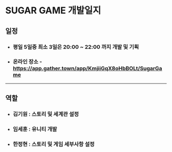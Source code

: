 # SUGAR GAME 개발일지
## 일정
* ### 평일 5일중 최소 3일은 20:00 ~ 22:00 까지 개발 및 기획
* ### 온라인 장소 - https://app.gather.town/app/KmjiiGqX8oHbBOLt/SugarGame
--------------------------------------
## 역할
* ### 김기원 : 스토리 및 세계관 설정
* ### 임세훈 : 유니티 개발
* ### 한정현 : 스토리 및 게임 세부사항 설정
